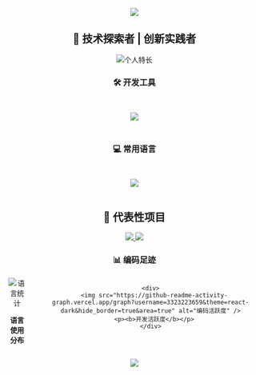 
<!-- 顶部波浪欢迎区 -->
<p align="center">
  <img src="https://capsule-render.vercel.app/api?type=waving&color=0:00c9ff,50:00dbde,100:92fe9d&height=300&section=header&text=Welcome to my Profile！&fontSize=80&fontAlign=50&fontAlignY=30&desc=构建高性能后端系统%20•%20探索前沿技术&descAlign=50&descSize=30&descAlignY=60&animation=twinkling" />
</p>

<!-- 个人简介卡片 -->
<h2 align="center">🚀 技术探索者 | 创新实践者</h2>
<p align="center">
  <img src="https://readme-typing-svg.demolab.com?font=Fira+Code&weight=600&size=22&duration=4000&pause=1000&color=00DDFF&center=true&vCenter=true&width=600&lines=精通Java生态与高并发架构设计;主导多个物联网+AI融合项目;持续探索微服务与分布式技术" alt="个人特长" />
</p>

<!-- 工具与语言组合展示区 -->
<div align="center">
  
  ###  🛠️ 开发工具
  <!-- 工具并排展示 -->
  <div style="display: flex; justify-content: center; gap: 50px; margin: 30px 0">
    <div>
      <p align="center">
        <a href="https://skillicons.dev">
          <img src="https://skillicons.dev/icons?i=idea,pycharm,vscode,git,github,docker,jenkins,postman" />
        </a>
      </p>
    </div>
</div>

  ###   💻 常用语言
<!-- 语言展示区 -->
<div align="center">
  
  <!-- 语言并排展示 -->
  <div style="display: flex; justify-content: center; gap: 50px; margin: 30px 0">
    <div>
      <p align="center">
        <a href="https://skillicons.dev">
          <img src="https://skillicons.dev/icons?i=java,spring,py,js,html,css,vue,mysql,redis" />
        </a>
      </p>
    </div>
</div>

<!-- 核心项目展示 -->
<h2 align="center">🌟 代表性项目</h2>
<p align="center">
  <a href="https://github.com/3323223659?tab=repositories">
    <img src="https://github-readme-stats.vercel.app/api/pin/?username=3323223659&repo=SmartHealthTwin&theme=dark&show_owner=true" />
  </a>
  <a href="https://github.com/3323223659?tab=repositories">
    <img src="https://github-readme-stats.vercel.app/api/pin/?username=3323223659&repo=YClub&theme=dark&show_owner=true" />
  </a>
</p>

<!-- 语言统计与活跃度组合 -->
<div align="center">
  
  ###  📊 编码足迹
  <!-- 左右分栏布局 -->
  <div style="display: flex; justify-content: center; gap: 30px; margin-top: 20px">
    <div>
      <img src="https://github-readme-stats.vercel.app/api/top-langs/?username=3323223659&layout=compact&hide_border=true&langs_count=8&theme=radical" alt="语言统计" />
      <p><b>语言使用分布</b></p>
    </div>
    
    <div>
      <img src="https://github-readme-activity-graph.vercel.app/graph?username=3323223659&theme=react-dark&hide_border=true&area=true" alt="编码活跃度" />
      <p><b>开发活跃度</b></p>
    </div>
  </div>

</div>

<!-- 底部波浪区 -->
<p align="center">
  <img src="https://capsule-render.vercel.app/api?type=waving&color=0:92fe9d,50:00dbde,100:00c9ff&height=300&section=footer&text=期待合作%20|%20共创未来&fontSize=70&fontAlign=50&fontAlignY=70&desc=3323223659@qq.com&descAlign=50&descSize=24&descAlignY=40&animation=twinkling" />
</p>
